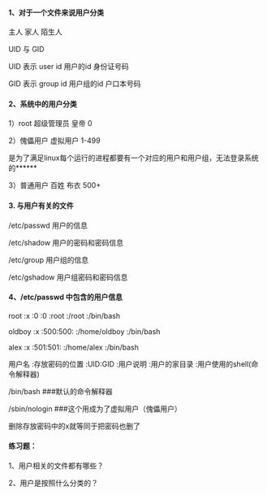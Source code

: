 #### 1、对于一个文件来说用户分类

主人    家人    陌生人

UID 与 GID

UID 表示 user  id  用户的id   身份证号码

GID 表示 group id  用户组的id 户口本号码

#### 2、系统中的用户分类

1）root    超级管理员  皇帝             0

2）傀儡用户 虚拟用户                  1-499

是为了满足linux每个运行的进程都要有一个对应的用户和用户组，无法登录系统的\*\*\*\*\*\*

3）普通用户            百姓 布衣      500+

#### 3. 与用户有关的文件

/etc/passwd  用户的信息

/etc/shadow  用户的密码和密码信息

/etc/group   用户组的信息

/etc/gshadow 用户组密码和密码信息

#### 4、/etc/passwd  中包含的用户信息

root   :x              :0  :0     :root     :/root          :/bin/bash

oldboy :x              :500:500:            :/home/oldboy  :/bin/bash

alex   :x              :501:501:            :/home/alex     :/bin/bash

用户名 :存放密码的位置   :UID:GID  :用户说明  :用户的家目录   :用户使用的shell\(命令解释器\)

/bin/bash     \#\#\#默认的命令解释器

/sbin/nologin \#\#\#这个用成为了虚拟用户（傀儡用户）

删除存放密码中的x就等同于把密码也删了

#### 练习题：

1、用户相关的文件都有哪些？

2、用户是按照什么分类的？



